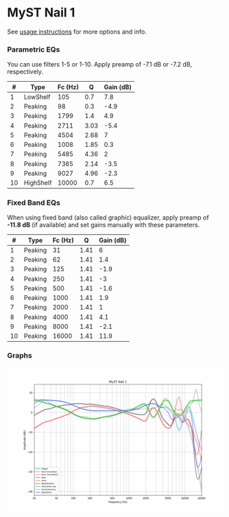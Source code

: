 # MyST Nail 1
See [usage instructions](https://github.com/jaakkopasanen/AutoEq#usage) for more options and info.

### Parametric EQs
You can use filters 1-5 or 1-10. Apply preamp of -7.1 dB or -7.2 dB, respectively.

|   # | Type      |   Fc (Hz) |    Q |   Gain (dB) |
|-----|-----------|-----------|------|-------------|
|   1 | LowShelf  |       105 | 0.7  |         7.8 |
|   2 | Peaking   |        98 | 0.3  |        -4.9 |
|   3 | Peaking   |      1799 | 1.4  |         4.9 |
|   4 | Peaking   |      2711 | 3.03 |        -5.4 |
|   5 | Peaking   |      4504 | 2.68 |         7   |
|   6 | Peaking   |      1008 | 1.85 |         0.3 |
|   7 | Peaking   |      5485 | 4.36 |         2   |
|   8 | Peaking   |      7365 | 2.14 |        -3.5 |
|   9 | Peaking   |      9027 | 4.96 |        -2.3 |
|  10 | HighShelf |     10000 | 0.7  |         6.5 |

### Fixed Band EQs
When using fixed band (also called graphic) equalizer, apply preamp of **-11.8 dB** (if available) and set gains manually with these parameters.

|   # | Type    |   Fc (Hz) |    Q |   Gain (dB) |
|-----|---------|-----------|------|-------------|
|   1 | Peaking |        31 | 1.41 |         6   |
|   2 | Peaking |        62 | 1.41 |         1.4 |
|   3 | Peaking |       125 | 1.41 |        -1.9 |
|   4 | Peaking |       250 | 1.41 |        -3   |
|   5 | Peaking |       500 | 1.41 |        -1.6 |
|   6 | Peaking |      1000 | 1.41 |         1.9 |
|   7 | Peaking |      2000 | 1.41 |         1   |
|   8 | Peaking |      4000 | 1.41 |         4.1 |
|   9 | Peaking |      8000 | 1.41 |        -2.1 |
|  10 | Peaking |     16000 | 1.41 |        11.9 |

### Graphs
![](./MyST%20Nail%201.png)
